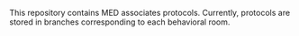 This repository contains MED associates protocols. 
Currently, protocols are stored in branches corresponding to each behavioral room.
